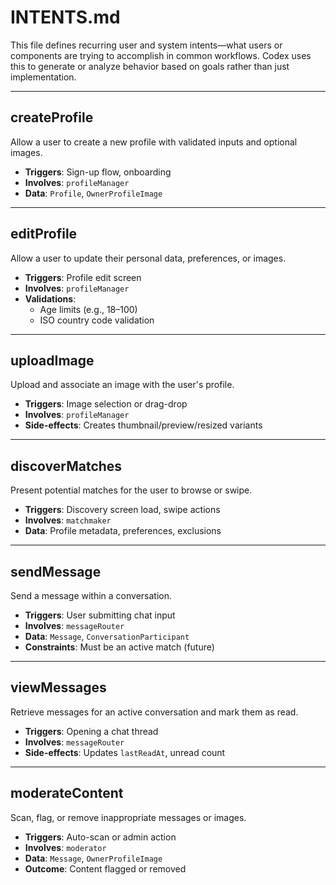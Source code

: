 # INTENTS.md

This file defines recurring user and system intents—what users or components are trying to accomplish in common workflows. Codex uses this to generate or analyze behavior based on goals rather than just implementation.

---

## createProfile

Allow a user to create a new profile with validated inputs and optional images.

- **Triggers**: Sign-up flow, onboarding
- **Involves**: `profileManager`
- **Data**: `Profile`, `OwnerProfileImage`

---

## editProfile

Allow a user to update their personal data, preferences, or images.

- **Triggers**: Profile edit screen
- **Involves**: `profileManager`
- **Validations**:
  - Age limits (e.g., 18–100)
  - ISO country code validation

---

## uploadImage

Upload and associate an image with the user's profile.

- **Triggers**: Image selection or drag-drop
- **Involves**: `profileManager`
- **Side-effects**: Creates thumbnail/preview/resized variants

---

## discoverMatches

Present potential matches for the user to browse or swipe.

- **Triggers**: Discovery screen load, swipe actions
- **Involves**: `matchmaker`
- **Data**: Profile metadata, preferences, exclusions

---

## sendMessage

Send a message within a conversation.

- **Triggers**: User submitting chat input
- **Involves**: `messageRouter`
- **Data**: `Message`, `ConversationParticipant`
- **Constraints**: Must be an active match (future)

---

## viewMessages

Retrieve messages for an active conversation and mark them as read.

- **Triggers**: Opening a chat thread
- **Involves**: `messageRouter`
- **Side-effects**: Updates `lastReadAt`, unread count

---

## moderateContent

Scan, flag, or remove inappropriate messages or images.

- **Triggers**: Auto-scan or admin action
- **Involves**: `moderator`
- **Data**: `Message`, `OwnerProfileImage`
- **Outcome**: Content flagged or removed

